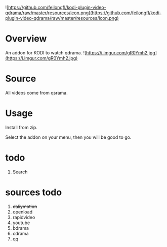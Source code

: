![https://github.com/feilongfl/kodi-plugin-video-qdrama/raw/master/resources/icon.png](https://github.com/feilongfl/kodi-plugin-video-qdrama/raw/master/resources/icon.png)

# Overview
An addon for KODI to watch qdrama.
![https://i.imgur.com/gR0Ymh2.jpg](https://i.imgur.com/gR0Ymh2.jpg)

# Source
All videos come from qsrama.

# Usage
Install from zip.

Select the addon on your menu, then you will be good to go.

# todo
1. Search

# sources todo
1. ~~daliymotion~~
2. openload
3. rapidvideo
4. youtube
5. bdrama
6. cdrama
7. qq
